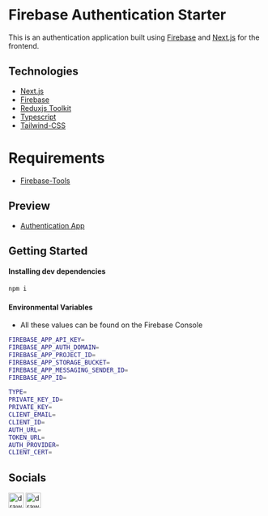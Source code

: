 # Firebase Authentication Starter

This is an authentication application built using [Firebase](https://firebase.google.com/) and [Next.js](https://nextjs.org/) for the frontend.

## Technologies
- [Next.js](https://nextjs.org/)
- [Firebase](https://firebase.google.com/)
- [Reduxjs Toolkit](https://redux-toolkit.js.org/)
- [Typescript](https://www.typescriptlang.org/)
- [Tailwind-CSS](https://tailwindcss.com/)

# Requirements
- [Firebase-Tools](https://firebase.google.com/docs/cli)

## Preview
- [Authentication App](https://zenauthapp.vercel.app/)

## Getting Started

#### Installing dev dependencies

```bash
npm i
```

#### Environmental Variables

- All these values can be found on the Firebase Console

```bash
FIREBASE_APP_API_KEY=
FIREBASE_APP_AUTH_DOMAIN=
FIREBASE_APP_PROJECT_ID=
FIREBASE_APP_STORAGE_BUCKET=
FIREBASE_APP_MESSAGING_SENDER_ID=
FIREBASE_APP_ID=

TYPE=
PRIVATE_KEY_ID=
PRIVATE_KEY=
CLIENT_EMAIL=
CLIENT_ID=
AUTH_URL=
TOKEN_URL=
AUTH_PROVIDER=
CLIENT_CERT=
```


## Socials
<img src="https://upload.wikimedia.org/wikipedia/commons/thumb/4/4f/Twitter-logo.svg/2491px-Twitter-logo.svg.png" alt="drawing" width="30"/>
<img src="https://cdn-icons-png.flaticon.com/512/174/174857.png" alt="drawing" width="30"/>





